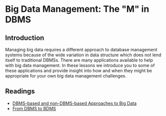 # Big Data Management: The "M" in DBMS
## Introduction
Managing big data requires a different approach to database management systems because of the wide variation in data structure which does not lend itself to traditional DBMSs. There are many applications available to help with big data management. In these lessons we introduce you to some of these applications and provide insight into how and when they might be appropriate for your own big data management challenges.

## Readings
* [DBMS-based and non-DBMS-based Approaches to Big Data](./files/DBMS-based_and_non-DBMS-based_Approaches_to_Big_Data.pdf)
* [From DBMS to BDMS](./files/From_DBMS_to_BDMS.pdf)

